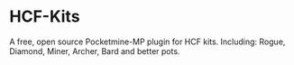 # HCF-Kits
A free, open source Pocketmine-MP plugin for HCF kits. Including: Rogue, Diamond, Miner, Archer, Bard and better pots.
